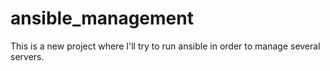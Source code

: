 # ansible_management
This is a new project where I'll try to run ansible in order to manage several servers.
